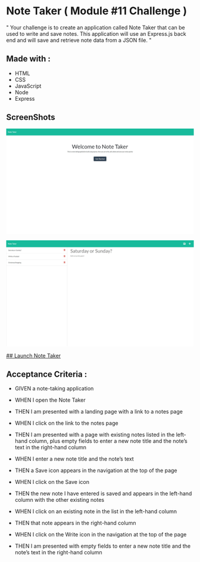 # Note Taker ( Module #11 Challenge )

" Your challenge is to create an application called Note Taker that can be used to write and save notes. This application will use an Express.js back end and will save and retrieve note data from a JSON file. "

## Made with :

- HTML
- CSS
- JavaScript
- Node
- Express

## ScreenShots

![frontPage](public/assets/images/screenShot.jpg)

![backPage](public/assets/images/secondScreenShot.jpg)

[## Launch Note Taker](https://note-taker-application-2021.herokuapp.com/)

## Acceptance Criteria :

- GIVEN a note-taking application

- WHEN I open the Note Taker

- THEN I am presented with a landing page with a link to a notes page

- WHEN I click on the link to the notes page

- THEN I am presented with a page with existing notes listed in the left-hand column, plus empty fields to enter a new note title and the note’s text in the right-hand column

- WHEN I enter a new note title and the note’s text

- THEN a Save icon appears in the navigation at the top of the page

- WHEN I click on the Save icon

- THEN the new note I have entered is saved and appears in the left-hand column with the other existing notes

- WHEN I click on an existing note in the list in the left-hand column

- THEN that note appears in the right-hand column

- WHEN I click on the Write icon in the navigation at the top of the page

- THEN I am presented with empty fields to enter a new note title and the note’s text in the right-hand column
